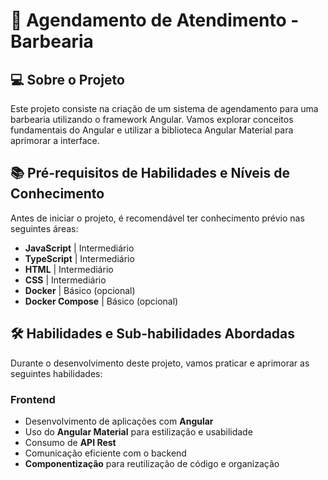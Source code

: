 # 📌 Agendamento de Atendimento - Barbearia

## 💻 Sobre o Projeto
Este projeto consiste na criação de um sistema de agendamento para uma barbearia utilizando o framework Angular. Vamos explorar conceitos fundamentais do Angular e utilizar a biblioteca Angular Material para aprimorar a interface.

## 📚 Pré-requisitos de Habilidades e Níveis de Conhecimento
Antes de iniciar o projeto, é recomendável ter conhecimento prévio nas seguintes áreas:

- **JavaScript** | Intermediário
- **TypeScript** | Intermediário
- **HTML** | Intermediário
- **CSS** | Intermediário
- **Docker** | Básico (opcional)
- **Docker Compose** | Básico (opcional)

## 🛠️ Habilidades e Sub-habilidades Abordadas
Durante o desenvolvimento deste projeto, vamos praticar e aprimorar as seguintes habilidades:

### Frontend
- Desenvolvimento de aplicações com **Angular**
- Uso do **Angular Material** para estilização e usabilidade
- Consumo de **API Rest**
- Comunicação eficiente com o backend
- **Componentização** para reutilização de código e organização


